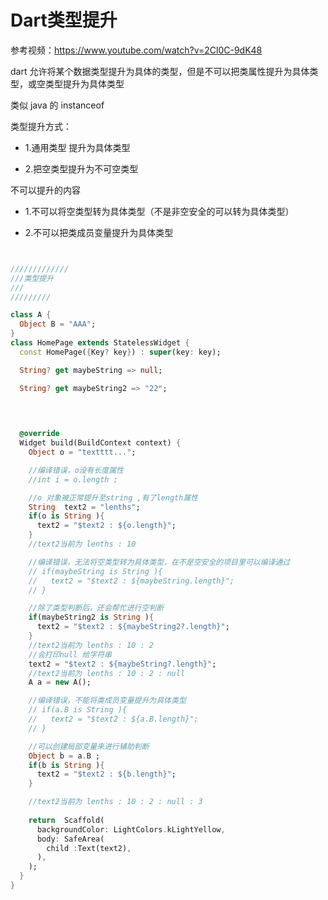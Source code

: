 # Dart类型提升

参考视频：https://www.youtube.com/watch?v=2Cl0C-9dK48



dart 允许将某个数据类型提升为具体的类型，但是不可以把类属性提升为具体类型，或空类型提升为具体类型



类似 java 的  instanceof

类型提升方式：

- 1.通用类型 提升为具体类型

- 2.把空类型提升为不可空类型



不可以提升的内容

- 1.不可以将空类型转为具体类型（不是非空安全的可以转为具体类型）

- 2.不可以把类成员变量提升为具体类型



```dart


/////////////
///类型提升
///
/////////

class A {
  Object B = "AAA";    
}
class HomePage extends StatelessWidget {
  const HomePage({Key? key}) : super(key: key);

  String? get maybeString => null;

  String? get maybeString2 => "22";
 

 

  @override
  Widget build(BuildContext context) {
    Object o = "textttt...";

    //编译错误，o没有长度属性
    //int i = o.length ;

    //o 对象被正常提升至string ,有了length属性
    String  text2 = "lenths";
    if(o is String ){
      text2 = "$text2 : ${o.length}";
    }
    //text2当前为 lenths : 10

    //编译错误，无法将空类型转为具体类型，在不是空安全的项目里可以编译通过
    // if(maybeString is String ){
    //   text2 = "$text2 : ${maybeString.length}";
    // } 

    //除了类型判断后，还会帮忙进行空判断
    if(maybeString2 is String ){
      text2 = "$text2 : ${maybeString2?.length}";
    }
    //text2当前为 lenths : 10 : 2
    //会打印null 给字符串
    text2 = "$text2 : ${maybeString?.length}";
    //text2当前为 lenths : 10 : 2 : null
    A a = new A();

    //编译错误，不能将类成员变量提升为具体类型
    // if(a.B is String ){
    //   text2 = "$text2 : ${a.B.length}";
    // } 

    //可以创建局部变量来进行辅助判断
    Object b = a.B ;
    if(b is String ){
      text2 = "$text2 : ${b.length}";
    } 

    //text2当前为 lenths : 10 : 2 : null : 3
    
    return  Scaffold(
      backgroundColor: LightColors.kLightYellow,
      body: SafeArea(
        child :Text(text2),
      ),
    );
  }
}
```

